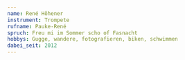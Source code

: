 ```yaml
---
name: René Höhener
instrument: Trompete
rufname: Pauke-René
spruch: Freu mi im Sommer scho of Fasnacht
hobbys: Gugge, wandere, fotografieren, biken, schwimmen
dabei_seit: 2012
---
```

